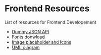 # Frontend Resources
List of resources for Frontend Developement
- [Dummy JSON API](API.md)
- [Fonts donwload](Font.md)
- [Image placeholder and Icons](Image.md)
- [UML diagram](architecture.md)
